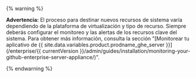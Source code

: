 {% warning %}

**Advertencia:** El proceso para destinar nuevos recursos de sistema varía dependiendo de la plataforma de virtualización y tipo de recurso. Siempre deberás configurar el monitoreo y las alertas de los recursos clave del sistema. Para obtener más información, consulta la sección "[Monitorear tu aplicativo de {{ site.data.variables.product.prodname_ghe_server }}](/enterprise/{{ currentVersion }}/admin/guides/installation/monitoring-your-github-enterprise-server-appliance/)".

{% endwarning %}
